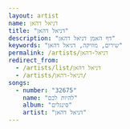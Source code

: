 ```yaml
---
layout: artist
name: דניאל דהאן
title: "דניאל דהאן"
description: "דף האמן דניאל דהאן"
keywords: "שירים, מוזיקה, דניאל דהאן"
permalink: /artists/דניאל-דהאן
redirect_from:
  - /artists/list/דניאל דהאן
  - /artists/דניאל-דהאן/
songs:
  - number: "32675"
    name: "להיות לכם"
    album: "סינגלים"
    artist: "דניאל דהאן"
---
```

